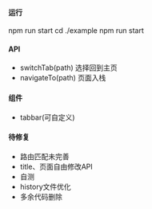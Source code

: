 #### 运行
npm run start
cd ./example
npm run start

#### API
- switchTab(path) 选择回到主页
- navigateTo(path) 页面入栈

#### 组件
- tabbar(可自定义)


#### 待修复
- 路由匹配未完善
- title、页面自由修改API
- 自测
- history文件优化
- 多余代码删除